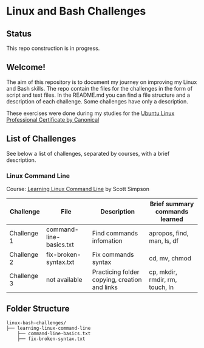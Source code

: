 # Linux and Bash Challenges

## Status  

This repo construction is in progress.

## Welcome!

The aim of this repository is to document my journey on improving my Linux and Bash skills. The repo contain the files for the challenges in the form of script and text files. In the README.md you can find a file structure and a description of each challenge. Some challenges have only a description.

These exercises were done during my studies for the [Ubuntu Linux Professional Certificate by Canonical][url_certificate]

## List of Challenges

See below a list of challenges, separated by courses, with a brief description.

### Linux Command Line
Course: [Learning Linux Command Line][url_cli] by Scott Simpson

|Challenge                | File                    | Description                                         | Brief summary commands learned       |
|-------------------------|-------------------------|-----------------------------------------------------|--------------------------------------|
|Challenge 1              |command-line-basics.txt  |Find commands infomation                             |apropos, find, man, ls, df            |
|Challenge 2              |fix-broken-syntax.txt    |Fix commands syntax                                  |cd, mv, chmod                         |
|Challenge 3              |not available            |Practicing folder copying, creation and links        |cp, mkdir, rmdir, rm, touch, ln       |  

## Folder Structure

```plaintext
linux-bash-challenges/
├── learning-linux-command-line
    ├── command-line-basics.txt
    ├── fix-broken-syntax.txt

```

[url_certificate]:https://www.linkedin.com/learning/paths/ubuntu-linux-professional-certificate-by-canonical
[url_cli]:https://www.linkedin.com/learning/learning-linux-command-line-14447912
